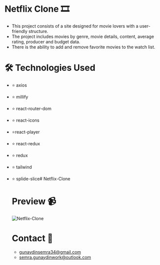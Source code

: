 # Netflix Clone 🎞️
- This project consists of a site designed for movie lovers with a user-friendly structure.
- The project includes movies by genre, movie details, content, average rating, producer and budget data.
- There is the ability to add and remove favorite movies to the watch list.

# 🛠️ Technologies Used
- ⭐ axios
- ⭐ millify
- ⭐ react-router-dom
- ⭐ react-icons
- ⭐react-player
- ⭐ react-redux
- ⭐ redux
- ⭐ tailwind
- ⭐ splide-slice# Netflix-Clone

  # Preview 📹
  ![Netflix-Clone](https://github.com/user-attachments/assets/da6ef7f2-6417-4a88-a6db-6e3bb6451c77)

  # Contact 📧
  - gunaydinsemra34@gmail.com
  - semra.gunaydinwork@outlook.com

